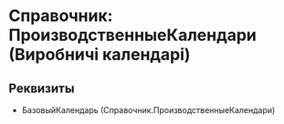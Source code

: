 ﻿# Справочник: ПроизводственныеКалендари (Виробничі календарі)

## Реквизиты

- БазовыйКалендарь (Справочник.ПроизводственныеКалендари)

